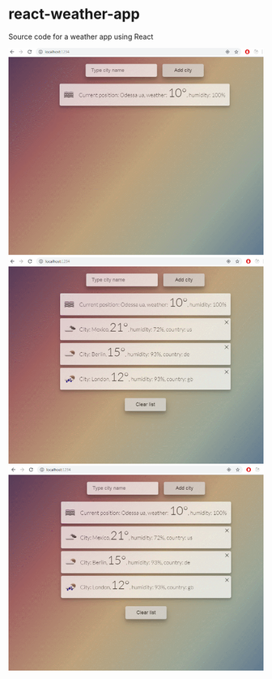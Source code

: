 # react-weather-app
Source code for a weather app using React

<img src="/GIF3.gif" width="800px"/>
<img src="/GIF5.gif" width="800px"/>
<img src="/GIF6.gif" width="800px"/>
